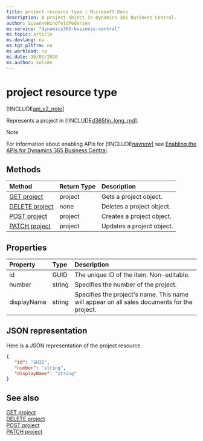 ```yaml
---
title: project resource type | Microsoft Docs
description: A project object in Dynamics 365 Business Central.
author: SusanneWindfeldPedersen
ms.service: "dynamics365-business-central"
ms.topic: article
ms.devlang: na
ms.tgt_pltfrm: na
ms.workload: na
ms.date: 10/01/2020
ms.author: solsen
---
```


# project resource type

[!INCLUDE[api_v2_note](../../includes/api_v2_note.md)]

Represents a project in [!INCLUDE[d365fin_long_md](../../includes/d365fin_long_md.md)].

> [!NOTE]  
> For information about enabling APIs for [!INCLUDE[navnow](../../includes/navnow_md.md)] see [Enabling the APIs for Dynamics 365 Business Central](../enabling-apis-for-dynamics-nav.md).

## Methods
| Method | Return Type|Description |
|:--------------------|:-----------|:-------------------------|
|[GET project](../api/dynamics_project_Get.md)|project|Gets a project object.|
|[DELETE project](../api/dynamics_project_Delete.md)|none|Deletes a project object.|
|[POST project](../api/dynamics_project_Create.md)|project|Creates a project object.|
|[PATCH project](../api/dynamics_project_Update.md)|project|Updates a project object.|






## Properties

| Property           | Type   |Description     |
|:-------------------|:-------|:---------------|
|id|GUID|The unique ID of the item. Non-editable.|
|number|string|Specifies the number of the project.|
|displayName|string|Specifies the project's name. This name will appear on all sales documents for the project.|


## JSON representation

Here is a JSON representation of the project resource.


```json
{
   "id": "GUID",
   "number": "string",
   "displayName": "string"
}
```
## See also

[GET project](../api/dynamics_project_Get.md)   
[DELETE project](../api/dynamics_project_Delete.md)   
[POST project](../api/dynamics_project_Create.md)   
[PATCH project](../api/dynamics_project_Update.md)   


